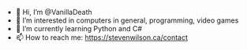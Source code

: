 - 👋 Hi, I’m @VanillaDeath
- 👀 I’m interested in computers in general, programming, video games
- 🌱 I’m currently learning Python and C#
- 📫 How to reach me: https://stevenwilson.ca/contact

<!---
VanillaDeath/VanillaDeath is a ✨ special ✨ repository because its `README.md` (this file) appears on your GitHub profile.
You can click the Preview link to take a look at your changes.
--->

